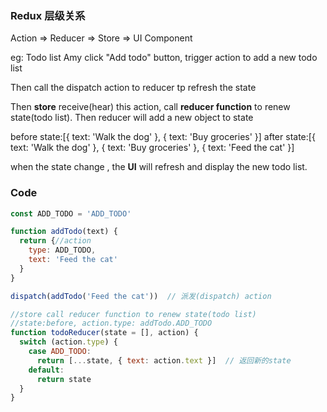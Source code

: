 
### Redux 层级关系 

Action => Reducer => Store => UI Component

eg: Todo list
Amy click "Add todo" button, trigger action to add a new todo list

Then call the dispatch action to reducer tp refresh the state

Then **store** receive(hear) this action, call **reducer function** to renew state(todo list). Then reducer will add a new object to state

before state:[{ text: 'Walk the dog' }, { text: 'Buy groceries' }]
after state:[{ text: 'Walk the dog' }, { text: 'Buy groceries' }, { text: 'Feed the cat' }]

when the state change , the **UI** will refresh and display the new todo list.

### Code
```javascript
const ADD_TODO = 'ADD_TODO'

function addTodo(text) {
  return {//action
    type: ADD_TODO,
    text: 'Feed the cat'
  }
}

dispatch(addTodo('Feed the cat'))  // 派发(dispatch) action

//store call reducer function to renew state(todo list)
//state:before, action.type: addTodo.ADD_TODO
function todoReducer(state = [], action) {
  switch (action.type) {
    case ADD_TODO:
      return [...state, { text: action.text }]  // 返回新的state
    default: 
      return state
  }
}



```